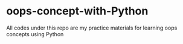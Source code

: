 # oops-concept-with-Python
All codes under this repo are my practice materials for learning oops concepts using Python
